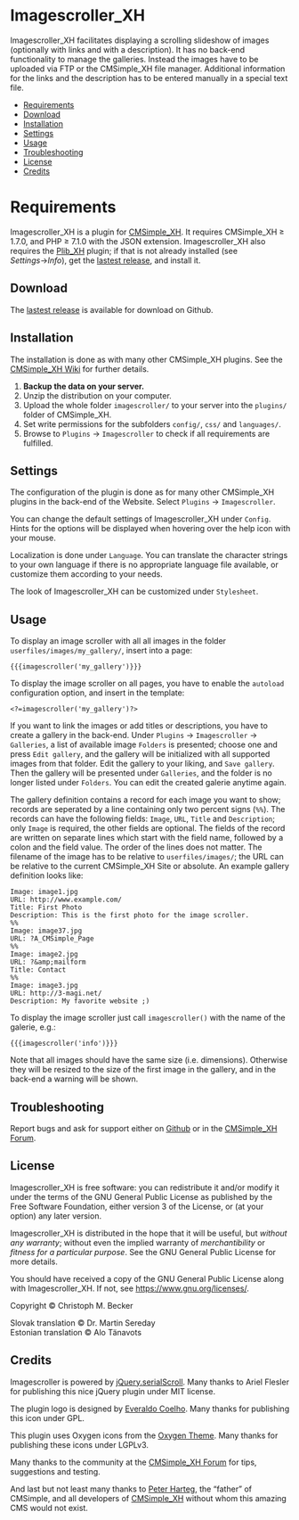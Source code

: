 # Imagescroller_XH

Imagescroller_XH facilitates displaying a scrolling slideshow of images
(optionally with links and with a description). It has no back-end
functionality to manage the galleries. Instead the images have to be
uploaded via FTP or the CMSimple_XH file manager. Additional information for
the links and the description has to be entered manually in a special text
file.

- [Requirements](#requirements)
- [Download](#download)
- [Installation](#installation)
- [Settings](#settings)
- [Usage](#usage)
- [Troubleshooting](#troubleshooting)
- [License](#license)
- [Credits](#credits)

# Requirements

Imagescroller_XH is a plugin for [CMSimple_XH](https://cmsimple-xh.org/).
It requires CMSimple_XH ≥ 1.7.0, and PHP ≥ 7.1.0 with the JSON extension.
Imagescroller_XH also requires the [Plib_XH](https://github.com/cmb69/plib_xh) plugin;
if that is not already installed (see *Settings*→*Info*),
get the [lastest release](https://github.com/cmb69/plib_xh/releases/latest),
and install it.

## Download

The [lastest release](https://github.com/cmb69/imagescroller_xh/releases/latest)
is available for download on Github.

## Installation

The installation is done as with many other CMSimple_XH plugins. See the
[CMSimple_XH Wiki](https://wiki.cmsimple-xh.org/?for-users/working-with-the-cms/plugins)
for further details.

1. **Backup the data on your server.**
1. Unzip the distribution on your computer.
1. Upload the whole folder `imagescroller/` to your server into the `plugins/`
   folder of CMSimple_XH.
1. Set write permissions for the subfolders `config/`, `css/` and `languages/`.
1. Browse to `Plugins` → `Imagescroller` to check if all requirements
   are fulfilled.

## Settings

The configuration of the plugin is done as for many other CMSimple_XH plugins in
the back-end of the Website. Select `Plugins` → `Imagescroller`.

You can change the default settings of Imagescroller_XH under `Config`.
Hints for the options will be displayed when hovering over the help icon
with your mouse.

Localization is done under `Language`. You can translate the character
strings to your own language if there is no appropriate language file
available, or customize them according to your needs.

The look of Imagescroller_XH can be customized under `Stylesheet`.

## Usage

To display an image scroller with all all images in the folder
`userfiles/images/my_gallery/`, insert into a page:

    {{{imagescroller('my_gallery')}}}

To display the image scroller on all pages, you have to enable the `autoload`
configuration option, and insert in the template:

    <?=imagescroller('my_gallery')?>

If you want to link the images or add titles or descriptions, you have to
create a gallery in the back-end.
Under `Plugins` → `Imagescroller` → `Galleries`, a list of available image
`Folders` is presented; choose one and press `Edit gallery`, and
the gallery will be initialized with all supported images from that folder.
Edit the gallery to your liking, and `Save gallery`.
Then the gallery will be presented under `Galleries`,
and the folder is no longer listed under `Folders`.
You can edit the created galerie anytime again.

The gallery definition contains a record for each image you want to show; records are
seperated by a line containing only two percent signs (`%%`).  The records
can have the following fields: `Image`, `URL`, `Title` and `Description`;
only `Image` is required, the other fields are optional.
The fields of the record are written on separate lines which start
with the field name, followed by a colon and the field value.
The order of the lines does not matter.
The filename of the image has to be relative to `userfiles/images/`;
the URL can be relative to the current CMSimple_XH Site or absolute.
An example gallery definition looks like:

    Image: image1.jpg
    URL: http://www.example.com/
    Title: First Photo
    Description: This is the first photo for the image scroller.
    %%
    Image: image37.jpg
    URL: ?A_CMSimple_Page
    %%
    Image: image2.jpg
    URL: ?&amp;mailform
    Title: Contact
    %%
    Image: image3.jpg
    URL: http://3-magi.net/
    Description: My favorite website ;)

To display the image scroller just call `imagescroller()` with the name of the
galerie, e.g.:

    {{{imagescroller('info')}}}

Note that all images should have the same size (i.e. dimensions). Otherwise
they will be resized to the size of the first image in the gallery, and in
the back-end a warning will be shown.

## Troubleshooting

Report bugs and ask for support either on
[Github](https://github.com/cmb69/imagescroller_xh/issues)
or in the [CMSimple_XH Forum](https://cmsimpleforum.com/).

## License

Imagescroller_XH is free software: you can redistribute it and/or modify
it under the terms of the GNU General Public License as published by
the Free Software Foundation, either version 3 of the License, or
(at your option) any later version.

Imagescroller_XH is distributed in the hope that it will be useful,
but *without any warranty*; without even the implied warranty of
*merchantibility* or *fitness for a particular purpose*. See the
GNU General Public License for more details.

You should have received a copy of the GNU General Public License
along with Imagescroller_XH.  If not, see <https://www.gnu.org/licenses/>.


Copyright © Christoph M. Becker

Slovak translation © Dr. Martin Sereday<br>
Estonian translation © Alo Tänavots

## Credits

Imagescroller is powered by [jQuery.serialScroll](https://github.com/flesler/jquery.serialScroll).
Many thanks to Ariel Flesler for publishing this nice jQuery plugin under MIT license.

The plugin logo is designed by [Everaldo Coelho](https://www.everaldo.com/).
Many thanks for publishing this icon under GPL.

This plugin uses Oxygen icons from the [Oxygen Theme](https://github.com/KDE/oxygen-icons).
Many thanks for publishing these icons under LGPLv3.

Many thanks to the community at the [CMSimple_XH Forum](https://www.cmsimpleforum.com/)
for tips, suggestions and testing.

And last but not least many thanks to [Peter Harteg](https://www.harteg.dk/),
the “father” of CMSimple, and all developers of [CMSimple_XH](https://www.cmsimple-xh.org/)
without whom this amazing CMS would not exist.
